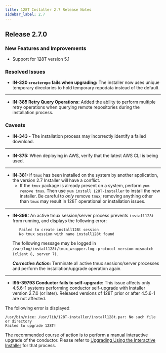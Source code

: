 ```yaml
---
title: 128T Installer 2.7 Release Notes
sidebar_label: 2.7
---
```


## Release 2.7.0

### New Features and Improvements

- Support for 128T version 5.1

### Resolved Issues

- **IN-320 `createrepo` fails when upgrading:** The installer now uses unique temporary directories to hold temporary repodata instead of the default.
------
- **IN-385 Retry Query Operations:** Added the ability to perform multiple retry operations when querying remote repositories during the installation process. 

### Caveats

- **IN-343** - The installation process may incorrectly identify a failed download.
------
- **IN-375:** When deploying in AWS, verify that the latest AWS CLI is being used. 
------
- **IN-381:** If `tmux` has been installed on the system by another application, the version 2.7 Installer will have a conflict. 
	- If the `tmux` package is already present on a system, perform `yum remove tmux`. Then use `yum install 128T-installer` to install the new installer. Be careful to _only_ remove `tmux`; removing anything other than `tmux` may result in 128T operational or installation issues.  
------
- **IN-398:** An active tmux session/server process prevents `install128t` from running, and displays the following error:
   ```
      Failed to create install128t session
      No tmux session with name install128t found
   ```
   The following message may be logged in `/var/log/install128t/tmux_wrapper.log` : `protocol version mismatch (client 8, server 7)`. 

   _**Corrective Action:**_ Terminate all active tmux sessions/server processes and perform the installation/upgrade operation again.

------
- **I95-39793 Conductor fails to self-upgrade:** This issue affects only 4.5.6-1 systems performing conductor self-upgrade with Installer version 2.7.0 (or later). Released versions of 128T prior or after 4.5.6-1 are not affected.

The following error is displayed:
```
/usr/bin/nice: /usr/lib/128T-installer/install128t.par: No such file or directory
Failed to upgrade 128T!
```
The recommended course of action is to perform a manual interactive upgrade of the conductor. Please refer to [Upgrading Using the Interactive Installer](intro_upgrading.md#upgrading-using-the-interactive-installer) for that process.  
